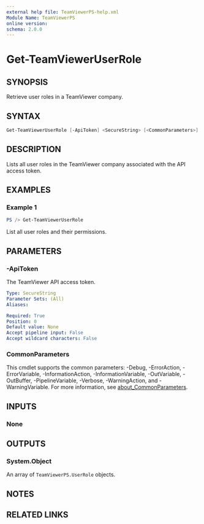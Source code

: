```yaml
---
external help file: TeamViewerPS-help.xml
Module Name: TeamViewerPS
online version: 
schema: 2.0.0
---
```


# Get-TeamViewerUserRole

## SYNOPSIS

Retrieve user roles in a TeamViewer company.

## SYNTAX

```powershell
Get-TeamViewerUserRole [-ApiToken] <SecureString> [<CommonParameters>]
```

## DESCRIPTION

Lists all user roles in the TeamViewer company associated with the API access token.

## EXAMPLES

### Example 1

```powershell
PS /> Get-TeamViewerUserRole
```

List all user roles and their permissions.

## PARAMETERS

### -ApiToken

The TeamViewer API access token.

```yaml
Type: SecureString
Parameter Sets: (All)
Aliases:

Required: True
Position: 0
Default value: None
Accept pipeline input: False
Accept wildcard characters: False
```

### CommonParameters

This cmdlet supports the common parameters: -Debug, -ErrorAction, -ErrorVariable, -InformationAction, -InformationVariable, -OutVariable, -OutBuffer, -PipelineVariable, -Verbose, -WarningAction, and -WarningVariable. For more information, see [about_CommonParameters](http://go.microsoft.com/fwlink/?LinkID=113216).

## INPUTS

### None

## OUTPUTS

### System.Object

An array of `TeamViewerPS.UserRole` objects.

## NOTES

## RELATED LINKS
